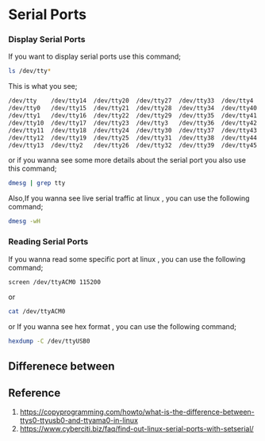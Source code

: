 # Serial Ports 

### Display Serial Ports

If you want to display serial ports use this command;

```bash
ls /dev/tty*
```

This is what you see;

```bash
/dev/tty    /dev/tty14  /dev/tty20  /dev/tty27  /dev/tty33  /dev/tty4   /dev/tty46  /dev/tty52  /dev/tty59  /dev/tty8       /dev/ttyS12  /dev/ttyS19  /dev/ttyS25  /dev/ttyS31
/dev/tty0   /dev/tty15  /dev/tty21  /dev/tty28  /dev/tty34  /dev/tty40  /dev/tty47  /dev/tty53  /dev/tty6   /dev/tty9       /dev/ttyS13  /dev/ttyS2   /dev/ttyS26  /dev/ttyS4
/dev/tty1   /dev/tty16  /dev/tty22  /dev/tty29  /dev/tty35  /dev/tty41  /dev/tty48  /dev/tty54  /dev/tty60  /dev/ttyprintk  /dev/ttyS14  /dev/ttyS20  /dev/ttyS27  /dev/ttyS5
/dev/tty10  /dev/tty17  /dev/tty23  /dev/tty3   /dev/tty36  /dev/tty42  /dev/tty49  /dev/tty55  /dev/tty61  /dev/ttyS0      /dev/ttyS15  /dev/ttyS21  /dev/ttyS28  /dev/ttyS6
/dev/tty11  /dev/tty18  /dev/tty24  /dev/tty30  /dev/tty37  /dev/tty43  /dev/tty5   /dev/tty56  /dev/tty62  /dev/ttyS1      /dev/ttyS16  /dev/ttyS22  /dev/ttyS29  /dev/ttyS7
/dev/tty12  /dev/tty19  /dev/tty25  /dev/tty31  /dev/tty38  /dev/tty44  /dev/tty50  /dev/tty57  /dev/tty63  /dev/ttyS10     /dev/ttyS17  /dev/ttyS23  /dev/ttyS3   /dev/ttyS8
/dev/tty13  /dev/tty2   /dev/tty26  /dev/tty32  /dev/tty39  /dev/tty45  /dev/tty51  /dev/tty58  /dev/tty7   /dev/ttyS11     /dev/ttyS18  /dev/ttyS24  /dev/ttyS30  /dev/ttyS9

```

or if you wanna see some more details about the serial port you also use this command;

```bash
dmesg | grep tty
```

Also,If you wanna see live serial traffic at linux , you can use the following command;

```bash
dmesg -wH
```


### Reading Serial Ports

If you wanna read some specific port at linux , you can use the following command;

``` bash
screen /dev/ttyACM0 115200

```
or
```bash 
cat /dev/ttyACM0 
```
or If you wanna see hex format , you can use the following command;

```bash 
hexdump -C /dev/ttyUSB0
```
## Differenece between
## Reference

1. <https://copyprogramming.com/howto/what-is-the-difference-between-ttys0-ttyusb0-and-ttyama0-in-linux>
2. <https://www.cyberciti.biz/faq/find-out-linux-serial-ports-with-setserial/>